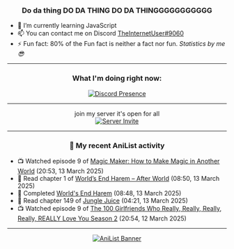 <div align="center">

### Do da thing DO DA THING DO DA THINGGGGGGGGGGG
</div>

- 🌱 I’m currently learning JavaScript
- 📫 You can contact me on Discord [TheInternetUser#9060](https://discord.com/users/534117072796385300)
- ⚡ Fun fact: 80% of the Fun fact is neither a fact nor fun. _Statistics by me 😎_
<hr>

<div align="center">

### What I'm doing right now:
[![Discord Presence](https://lanyard.cnrad.dev/api/534117072796385300)](https://discord.com/users/534117072796385300)
<hr>

join my server it's open for all <br>
[![Server Invite](https://invidget.switchblade.xyz/bfYgVHxrSs)](https://discord.gg/bfYgVHxrSs)

<hr>
  
### 🌸 My recent AniList activity

</div>

<!-- ANILIST_ACTIVITY:start -->

-   📺 Watched episode 9 of [Magic Maker: How to Make Magic in Another World](https://anilist.co/anime/179297) (20:53, 13 March 2025)
-   📖 Read chapter 1 of [World’s End Harem – After World](https://anilist.co/manga/133871) (08:50, 13 March 2025)
-   📖 Completed [World's End Harem](https://anilist.co/manga/87260) (08:48, 13 March 2025)
-   📖 Read chapter 149 of [Jungle Juice](https://anilist.co/manga/128882) (04:21, 13 March 2025)
-   📺 Watched episode 9 of [The 100 Girlfriends Who Really, Really, Really, Really, REALLY Love You Season 2](https://anilist.co/anime/172258) (20:54, 12 March 2025)

<!-- ANILIST_ACTIVITY:end -->
<hr>

<div align="center">

[![AniList Banner](https://img.anili.st/User/929966)](https://anilist.co/user/TheInternetUser)

<!-- ![Profile views](https://gpvc.arturio.dev/TheInternetUse7) Since 2023-01-09 -->
<br>


</div>
